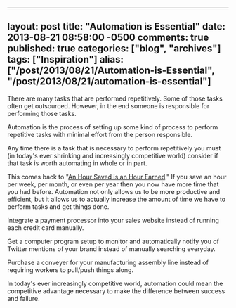   ---
  layout: post
  title: "Automation is Essential"
  date: 2013-08-21 08:58:00 -0500
  comments: true
  published: true
  categories: ["blog", "archives"]
  tags: ["Inspiration"]
  alias: ["/post/2013/08/21/Automation-is-Essential", "/post/2013/08/21/automation-is-essential"]
  ---
<!-- more -->
<p>There are many tasks that are performed repetitively. Some of those tasks often get outsourced. However, in the end someone is responsible for performing those tasks.</p>
<p>Automation is the process of setting up some kind of process to perform repetitive tasks with minimal effort from the person responsible.</p>
<p>Any time there is a task that is necessary to perform repetitively you must (in today's ever shrinking and increasingly competitive world) consider if that task is worth automating in whole or in part.</p>
<p>This comes back to "<a title="An Hour Saved is an Hour Earned" href="http://pietschsoft.com/post/2013/08/04/An-Hour-Saved-is-an-Hour-Earned">An Hour Saved is an Hour Earned</a>." If you save an hour per week, per month, or even per year then you now have more time that you had before. Automation not only allows us to be more productive and efficient, but it allows us to actually increase the amount of time we have to perform tasks and get things done.</p>
<p>Integrate a payment processor into your sales website instead of running each credit card manually.</p>
<p>Get a computer program setup to monitor and automatically notify you of Twitter mentions of your brand instead of manually searching everyday.</p>
<p>Purchase a conveyer for your manufacturing assembly line instead of requiring workers to pull/push things along.</p>
<p>In today's ever increasingly competitive world, automation could mean the competitive advantage necessary to make the difference between success and failure.</p>
